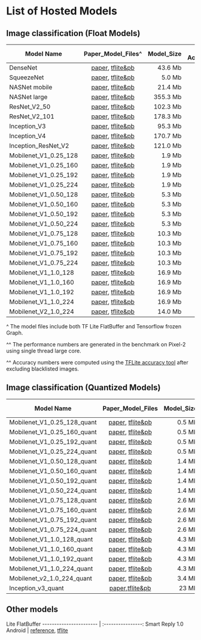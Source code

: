 
# List of Hosted Models

## Image classification (Float Models)

Model Name            | Paper_Model_Files^                                                                                                                                                                        | Model_Size | Top-1 Accuracy | Top-5 Accuracy | TF Lite Performance^^ | Tensorflow Performance
--------------------- | :---------------------------------------------------------------------------------------------------------------------------------------------------------------------------------------: | ---------: | -------------: | -------------: | --------------------: | ---------------------:
DenseNet              | [paper](https://arxiv.org/abs/1608.06993), [tflite&pb](https://storage.googleapis.com/download.tensorflow.org/models/tflite/model_zoo/upload_20180427/densenet_2018_04_27.tgz)            | 43.6 Mb    | 64.2%          | 85.6%          | 894 ms                | 1262 ms
SqueezeNet            | [paper](https://arxiv.org/abs/1602.07360), [tflite&pb](https://storage.googleapis.com/download.tensorflow.org/models/tflite/model_zoo/upload_20180427/squeezenet_2018_04_27.tgz)          | 5.0 Mb     | 49.0%          | 72.9%          | 224 ms                | 255 ms
NASNet mobile         | [paper](https://arxiv.org/abs/1707.07012), [tflite&pb](https://storage.googleapis.com/download.tensorflow.org/models/tflite/model_zoo/upload_20180427/nasnet_mobile_2018_04_27.tgz)       | 21.4 Mb    | 74.2%          | 91.7%          | 261 ms                | 389 ms
NASNet large          | [paper](https://arxiv.org/abs/1707.07012), [tflite&pb](https://storage.googleapis.com/download.tensorflow.org/models/tflite/model_zoo/upload_20180427/nasnet_large_2018_04_27.tgz)        | 355.3 Mb   | 82.8%          | 96.2%          | 6697 ms               | 7940 ms
ResNet_V2_50          | [paper](https://arxiv.org/abs/1603.05027), [tflite&pb](https://storage.googleapis.com/download.tensorflow.org/models/tflite/model_zoo/upload_20180427/resnet_v2_50_2018_04_27.tgz)        | 102.3 Mb   | 68.1%          | 88.4%          | 942 ms                | 1008 ms
ResNet_V2_101         | [paper](https://arxiv.org/abs/1603.05027), [tflite&pb](https://storage.googleapis.com/download.tensorflow.org/models/tflite_11_05_08/resnet_v2_101.tgz)                                   | 178.3 Mb   | 70.4%          | 89.6%          | 1880 ms               | 1970 ms
Inception_V3          | [paper](http://arxiv.org/abs/1512.00567), [tflite&pb](https://storage.googleapis.com/download.tensorflow.org/models/tflite/model_zoo/upload_20180427/inception_v3_2018_04_27.tgz)         | 95.3 Mb    | 78.2%          | 94.0%          | 1433 ms               | 1522 ms
Inception_V4          | [paper](http://arxiv.org/abs/1602.07261), [tflite&pb](https://storage.googleapis.com/download.tensorflow.org/models/tflite/model_zoo/upload_20180427/inception_v4_2018_04_27.tgz)         | 170.7 Mb   | 80.4%          | 95.2%          | 2986 ms               | 3139 ms
Inception_ResNet_V2   | [paper](https://arxiv.org/abs/1602.07261), [tflite&pb](https://storage.googleapis.com/download.tensorflow.org/models/tflite/model_zoo/upload_20180427/inception_resnet_v2_2018_04_27.tgz) | 121.0 Mb   | 77.8%          | 94.1%          | 2731 ms               | 2926 ms
Mobilenet_V1_0.25_128 | [paper](https://arxiv.org/pdf/1704.04861.pdf), [tflite&pb](http://download.tensorflow.org/models/mobilenet_v1_2018_02_22/mobilenet_v1_0.25_128.tgz)                                       | 1.9 Mb     | 41.6%          | 66.6%          | 6.2 ms                | 13.0 ms
Mobilenet_V1_0.25_160 | [paper](https://arxiv.org/pdf/1704.04861.pdf), [tflite&pb](http://download.tensorflow.org/models/mobilenet_v1_2018_02_22/mobilenet_v1_0.25_160.tgz)                                       | 1.9 Mb     | 45.7%          | 70.6%          | 8.6 ms                | 19.5 ms
Mobilenet_V1_0.25_192 | [paper](https://arxiv.org/pdf/1704.04861.pdf), [tflite&pb](http://download.tensorflow.org/models/mobilenet_v1_2018_02_22/mobilenet_v1_0.25_192.tgz)                                       | 1.9 Mb     | 47.5%          | 72.4%          | 12.1 ms               | 27.8 ms
Mobilenet_V1_0.25_224 | [paper](https://arxiv.org/pdf/1704.04861.pdf), [tflite&pb](http://download.tensorflow.org/models/mobilenet_v1_2018_02_22/mobilenet_v1_0.25_224.tgz)                                       | 1.9 Mb     | 50.0%          | 74.4%          | 16.2 ms               | 37.3 ms
Mobilenet_V1_0.50_128 | [paper](https://arxiv.org/pdf/1704.04861.pdf), [tflite&pb](http://download.tensorflow.org/models/mobilenet_v1_2018_02_22/mobilenet_v1_0.5_128.tgz)                                        | 5.3 Mb     | 56.5%          | 79.5%          | 18.1 ms               | 29.9 ms
Mobilenet_V1_0.50_160 | [paper](https://arxiv.org/pdf/1704.04861.pdf), [tflite&pb](http://download.tensorflow.org/models/mobilenet_v1_2018_02_22/mobilenet_v1_0.5_160.tgz)                                        | 5.3 Mb     | 59.3%          | 82.1%          | 26.8 ms               | 45.9 ms
Mobilenet_V1_0.50_192 | [paper](https://arxiv.org/pdf/1704.04861.pdf), [tflite&pb](http://download.tensorflow.org/models/mobilenet_v1_2018_02_22/mobilenet_v1_0.5_192.tgz)                                        | 5.3 Mb     | 62.0%          | 83.7%          | 35.6 ms               | 65.3 ms
Mobilenet_V1_0.50_224 | [paper](https://arxiv.org/pdf/1704.04861.pdf), [tflite&pb](http://download.tensorflow.org/models/mobilenet_v1_2018_02_22/mobilenet_v1_0.5_224.tgz)                                        | 5.3 Mb     | 63.5%          | 85.0%          | 47.6 ms               | 164.2 ms
Mobilenet_V1_0.75_128 | [paper](https://arxiv.org/pdf/1704.04861.pdf), [tflite&pb](http://download.tensorflow.org/models/mobilenet_v1_2018_02_22/mobilenet_v1_0.75_128.tgz)                                       | 10.3 Mb    | 62.3%          | 84.1%          | 34.6 ms               | 48.7 ms
Mobilenet_V1_0.75_160 | [paper](https://arxiv.org/pdf/1704.04861.pdf), [tflite&pb](http://download.tensorflow.org/models/mobilenet_v1_2018_02_22/mobilenet_v1_0.75_160.tgz)                                       | 10.3 Mb    | 65.5%          | 86.1%          | 51.3 ms               | 75.2 ms
Mobilenet_V1_0.75_192 | [paper](https://arxiv.org/pdf/1704.04861.pdf), [tflite&pb](http://download.tensorflow.org/models/mobilenet_v1_2018_02_22/mobilenet_v1_0.75_192.tgz)                                       | 10.3 Mb    | 67.4%          | 87.4%          | 71.7 ms               | 107.0 ms
Mobilenet_V1_0.75_224 | [paper](https://arxiv.org/pdf/1704.04861.pdf), [tflite&pb](http://download.tensorflow.org/models/mobilenet_v1_2018_02_22/mobilenet_v1_0.75_224.tgz)                                       | 10.3 Mb    | 68.6%          | 88.3%          | 95.7 ms               | 143.4 ms
Mobilenet_V1_1.0_128  | [paper](https://arxiv.org/pdf/1704.04861.pdf), [tflite&pb](http://download.tensorflow.org/models/mobilenet_v1_2018_02_22/mobilenet_v1_1.0_128.tgz)                                        | 16.9 Mb    | 65.5%          | 85.9%          | 57.4 ms               | 76.8 ms
Mobilenet_V1_1.0_160  | [paper](https://arxiv.org/pdf/1704.04861.pdf), [tflite&pb](http://download.tensorflow.org/models/mobilenet_v1_2018_02_22/mobilenet_v1_1.0_160.tgz)                                        | 16.9 Mb    | 68.3%          | 87.8%          | 86.0 ms               | 117.7 ms
Mobilenet_V1_1.0_192  | [paper](https://arxiv.org/pdf/1704.04861.pdf), [tflite&pb](http://download.tensorflow.org/models/mobilenet_v1_2018_02_22/mobilenet_v1_1.0_192.tgz)                                        | 16.9 Mb    | 70.2%          | 89.3%          | 118.6 ms              | 167.3 ms
Mobilenet_V1_1.0_224  | [paper](https://arxiv.org/pdf/1704.04861.pdf), [tflite&pb](http://download.tensorflow.org/models/mobilenet_v1_2018_02_22/mobilenet_v1_1.0_224.tgz)                                        | 16.9 Mb    | 71.3%          | 90.1%          | 160.1 ms              | 224.3 ms
Mobilenet_V2_1.0_224  | [paper](https://arxiv.org/pdf/1801.04381.pdf), [tflite&pb](http://download.tensorflow.org/models/tflite_11_05_08/mobilenet_v2_1.0_224.tgz)                                                | 14.0 Mb    | 71.9%          | 90.1%          | 117 ms                |

^ The model files include both TF Lite FlatBuffer and Tensorflow frozen Graph.

^^ The performance numbers are generated in the benchmark on Pixel-2 using
single thread large core.

^^ Accuracy numbers were computed using the [TFLite accuracy tool](../tools/accuracy/ilsvrc)
after excluding blacklisted images.

## Image classification (Quantized Models)

Model Name                  | Paper_Model_Files                                                                                                                                         | Model_Size | Top-1 Accuracy | Top-5 Accuracy | TF Lite Performance
--------------------------- | :-------------------------------------------------------------------------------------------------------------------------------------------------------: | ---------: | -------------: | -------------: | ------------------:
Mobilenet_V1_0.25_128_quant | [paper](https://arxiv.org/pdf/1712.05877.pdf), [tflite&pb](http://download.tensorflow.org/models/mobilenet_v1_2018_08_02/mobilenet_v1_0.25_128_quant.tgz) | 0.5 Mb     | 39.8%          | 64.8%          | 3.7 ms
Mobilenet_V1_0.25_160_quant | [paper](https://arxiv.org/pdf/1712.05877.pdf), [tflite&pb](http://download.tensorflow.org/models/mobilenet_v1_2018_08_02/mobilenet_v1_0.25_160_quant.tgz) | 0.5 Mb     | 43.0%          | 68.4%          | 5.5 ms
Mobilenet_V1_0.25_192_quant | [paper](https://arxiv.org/pdf/1712.05877.pdf), [tflite&pb](http://download.tensorflow.org/models/mobilenet_v1_2018_08_02/mobilenet_v1_0.25_192_quant.tgz) | 0.5 Mb     | 46.0%          | 71.2%          | 7.9 ms
Mobilenet_V1_0.25_224_quant | [paper](https://arxiv.org/pdf/1712.05877.pdf), [tflite&pb](http://download.tensorflow.org/models/mobilenet_v1_2018_08_02/mobilenet_v1_0.25_224_quant.tgz) | 0.5 Mb     | 48.5%          | 73.1%          | 10.4 ms
Mobilenet_V1_0.50_128_quant | [paper](https://arxiv.org/pdf/1712.05877.pdf), [tflite&pb](http://download.tensorflow.org/models/mobilenet_v1_2018_08_02/mobilenet_v1_0.5_128_quant.tgz)  | 1.4 Mb     | 55.2%          | 78.4%          | 8.8 ms
Mobilenet_V1_0.50_160_quant | [paper](https://arxiv.org/pdf/1712.05877.pdf), [tflite&pb](http://download.tensorflow.org/models/mobilenet_v1_2018_08_02/mobilenet_v1_0.5_160_quant.tgz)  | 1.4 Mb     | 57.5%          | 80.7%          | 13.0 ms
Mobilenet_V1_0.50_192_quant | [paper](https://arxiv.org/pdf/1712.05877.pdf), [tflite&pb](http://download.tensorflow.org/models/mobilenet_v1_2018_08_02/mobilenet_v1_0.5_192_quant.tgz)  | 1.4 Mb     | 60.2%          | 82.3%          | 18.3 ms
Mobilenet_V1_0.50_224_quant | [paper](https://arxiv.org/pdf/1712.05877.pdf), [tflite&pb](http://download.tensorflow.org/models/mobilenet_v1_2018_08_02/mobilenet_v1_0.5_224_quant.tgz)  | 1.4 Mb     | 61.5%          | 83.5%          | 24.7 ms
Mobilenet_V1_0.75_128_quant | [paper](https://arxiv.org/pdf/1712.05877.pdf), [tflite&pb](http://download.tensorflow.org/models/mobilenet_v1_2018_08_02/mobilenet_v1_0.75_128_quant.tgz) | 2.6 Mb     | 56.2%          | 79.4%          | 16.2 ms
Mobilenet_V1_0.75_160_quant | [paper](https://arxiv.org/pdf/1712.05877.pdf), [tflite&pb](http://download.tensorflow.org/models/mobilenet_v1_2018_08_02/mobilenet_v1_0.75_160_quant.tgz) | 2.6 Mb     | 62.7%          | 83.9%          | 24.3 ms
Mobilenet_V1_0.75_192_quant | [paper](https://arxiv.org/pdf/1712.05877.pdf), [tflite&pb](http://download.tensorflow.org/models/mobilenet_v1_2018_08_02/mobilenet_v1_0.75_192_quant.tgz) | 2.6 Mb     | 66.4%          | 86.4%          | 33.8 ms
Mobilenet_V1_0.75_224_quant | [paper](https://arxiv.org/pdf/1712.05877.pdf), [tflite&pb](http://download.tensorflow.org/models/mobilenet_v1_2018_08_02/mobilenet_v1_0.75_224_quant.tgz) | 2.6 Mb     | 67.2%          | 87.0%          | 45.4 ms
Mobilenet_V1_1.0_128_quant  | [paper](https://arxiv.org/pdf/1712.05877.pdf), [tflite&pb](http://download.tensorflow.org/models/mobilenet_v1_2018_08_02/mobilenet_v1_1.0_128_quant.tgz)  | 4.3 Mb     | 63.6%          | 84.3%          | 24.9 ms
Mobilenet_V1_1.0_160_quant  | [paper](https://arxiv.org/pdf/1712.05877.pdf), [tflite&pb](http://download.tensorflow.org/models/mobilenet_v1_2018_08_02/mobilenet_v1_1.0_160_quant.tgz)  | 4.3 Mb     | 67.2%          | 86.9%          | 37.4 ms
Mobilenet_V1_1.0_192_quant  | [paper](https://arxiv.org/pdf/1712.05877.pdf), [tflite&pb](http://download.tensorflow.org/models/mobilenet_v1_2018_08_02/mobilenet_v1_1.0_192_quant.tgz)  | 4.3 Mb     | 69.4%          | 88.3%          | 51.9 ms
Mobilenet_V1_1.0_224_quant  | [paper](https://arxiv.org/pdf/1712.05877.pdf), [tflite&pb](http://download.tensorflow.org/models/mobilenet_v1_2018_08_02/mobilenet_v1_1.0_224_quant.tgz)  | 4.3 Mb     | 70.2%          | 89.1%          | 70.2 ms
Mobilenet_v2_1.0_224_quant  | [paper](https://arxiv.org/abs/1806.08342), [tflite&pb](http://download.tensorflow.org/models/tflite_11_05_08/mobilenet_v2_1.0_224_quant.tgz)              | 3.4 Mb     | 71.1%          | 90.1%          | 80.3 ms
Inception_v3_quant          | [paper](https://arxiv.org/abs/1806.08342),[tflite&pb](http://download.tensorflow.org/models/tflite_11_05_08/inception_v3_quant.tgz)                       | 23 Mb      | 77.5%          | 93.6%          | 637 ms

## Other models

Lite FlatBuffer ----------------------- | :----------------: Smart Reply 1.0
Android |
[reference](https://research.googleblog.com/2017/11/on-device-conversational-modeling-with.html),
[tflite](https://storage.googleapis.com/download.tensorflow.org/models/smartreply_1.0_2017_11_01.zip)
